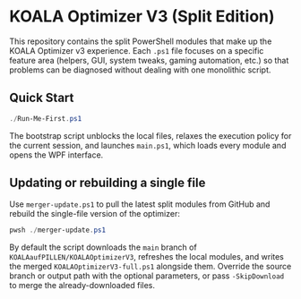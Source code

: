 # KOALA Optimizer V3 (Split Edition)

This repository contains the split PowerShell modules that make up the KOALA Optimizer v3 experience. Each `.ps1` file focuses on a specific feature area (helpers, GUI, system tweaks, gaming automation, etc.) so that problems can be diagnosed without dealing with one monolithic script.

## Quick Start

```powershell
./Run-Me-First.ps1
```

The bootstrap script unblocks the local files, relaxes the execution policy for the current session, and launches `main.ps1`, which loads every module and opens the WPF interface.

## Updating or rebuilding a single file

Use `merger-update.ps1` to pull the latest split modules from GitHub and rebuild the single-file version of the optimizer:

```powershell
pwsh ./merger-update.ps1
```

By default the script downloads the `main` branch of `KOALAaufPILLEN/KOALAOptimizerV3`, refreshes the local modules, and writes the merged `KOALAOptimizerV3-full.ps1` alongside them. Override the source branch or output path with the optional parameters, or pass `-SkipDownload` to merge the already-downloaded files.
